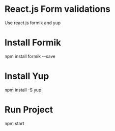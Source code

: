 # React.js Form validations
Use react.js formik and yup
# Install Formik
npm install formik --save
# Install Yup
npm install -S yup
# Run Project
npm start
